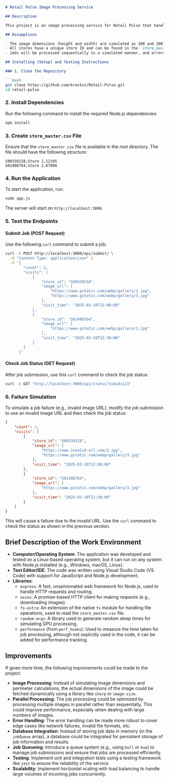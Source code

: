 ```markdown
# Retail Pulse Image Processing Service

## Description

This project is an image processing service for Retail Pulse that handles the processing of images collected from stores. The service allows users to submit jobs with a list of images and store details. Each image is processed to calculate its perimeter (2 * [Height + Width]) and simulate GPU processing by introducing a random sleep time between 0.1 to 0.4 seconds. The results are stored at an image level and associated with a store.

## Assumptions

- The image dimensions (height and width) are simulated as 100 and 200, respectively. In a real-world scenario, these values would be dynamically retrieved from the image itself.
- All stores have a unique store ID and can be found in the `store_master.csv` file.
- Jobs will be processed sequentially in a simulated manner, and errors like image download failures will be logged for specific store IDs.

## Installing (Setup) and Testing Instructions

### 1. Clone the Repository

```bash
git clone https://github.com/krockxz/Retail-Pulse.git
cd retail-pulse
```

### 2. Install Dependencies

Run the following command to install the required Node.js dependencies:

```bash
npm install
```

### 3. Create `store_master.csv` File

Ensure that the `store_master.csv` file is available in the root directory. The file should have the following structure:

```csv
S00339218,Store 1,12345
S01408764,Store 2,67890
```

### 4. Run the Application

To start the application, run:

```bash
node app.js
```

The server will start on `http://localhost:3000`.

### 5. Test the Endpoints

#### Submit Job (POST Request)

Use the following `curl` command to submit a job:

```bash
curl -X POST http://localhost:3000/api/submit/ \
  -H "Content-Type: application/json" \
  -d '{
        "count": 2,
        "visits": [
            {
                "store_id": "S00339218",
                "image_url": [
                    "https://www.gstatic.com/webp/gallery/2.jpg",
                    "https://www.gstatic.com/webp/gallery/3.jpg"
                ],
                "visit_time": "2025-03-10T12:00:00"
            },
            {
                "store_id": "S01408764",
                "image_url": [
                    "https://www.gstatic.com/webp/gallery/3.jpg"
                ],
                "visit_time": "2025-03-10T12:30:00"
            }
        ]
      }'
```

#### Check Job Status (GET Request)

After job submission, use this `curl` command to check the job status:

```bash
curl -X GET "http://localhost:3000/api/status?jobid=123"
```

### 6. Failure Simulation

To simulate a job failure (e.g., invalid image URL), modify the job submission to use an invalid image URL and then check the job status:

```json
{
    "count": 2,
    "visits": [
        {
            "store_id": "S00339218",
            "image_url": [
                "https://www.invalid-url.com/2.jpg",
                "https://www.gstatic.com/webp/gallery/3.jpg"
            ],
            "visit_time": "2025-03-10T12:00:00"
        },
        {
            "store_id": "S01408764",
            "image_url": [
                "https://www.gstatic.com/webp/gallery/3.jpg"
            ],
            "visit_time": "2025-03-10T12:30:00"
        }
    ]
}
```

This will cause a failure due to the invalid URL. Use the `curl` command to check the status as shown in the previous section.

## Brief Description of the Work Environment

- **Computer/Operating System**: The application was developed and tested on a Linux-based operating system, but it can run on any system with Node.js installed (e.g., Windows, macOS, Linux).
- **Text Editor/IDE**: The code was written using Visual Studio Code (VS Code) with support for JavaScript and Node.js development.
- **Libraries**:
  - `express`: A fast, unopinionated web framework for Node.js, used to handle HTTP requests and routing.
  - `axios`: A promise-based HTTP client for making requests (e.g., downloading images).
  - `fs-extra`: An extension of the native `fs` module for handling file operations, used to read the `store_master.csv` file.
  - `random-args`: A library used to generate random sleep times for simulating GPU processing.
  - `performance` (from `perf_hooks`): Used to measure the time taken for job processing, although not explicitly used in the code, it can be added for performance tracking.

## Improvements

If given more time, the following improvements could be made to the project:

- **Image Processing**: Instead of simulating image dimensions and perimeter calculations, the actual dimensions of the image could be fetched dynamically using a library like `sharp` or `image-size`.
- **Parallel Processing**: The job processing could be optimized by processing multiple images in parallel rather than sequentially. This could improve performance, especially when dealing with large numbers of images.
- **Error Handling**: The error handling can be made more robust to cover edge cases like network failures, invalid file formats, etc.
- **Database Integration**: Instead of storing job data in memory (in the `jobQueue` array), a database could be integrated for persistent storage of job information and results.
- **Job Queueing**: Introduce a queue system (e.g., using `bull` or `kue`) to manage job submissions and ensure that jobs are processed efficiently.
- **Testing**: Implement unit and integration tests using a testing framework like `jest` to ensure the reliability of the service.
- **Scalability**: Implement horizontal scaling with load balancing to handle large volumes of incoming jobs concurrently.
```